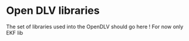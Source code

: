 # Open DLV libraries 

The set of libraries used into the OpenDLV should go here !
For now only EKF lib
